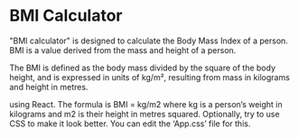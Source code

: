 # BMI Calculator

"BMI calculator" is designed to calculate the Body Mass Index of a person. BMI is a value derived from the mass and height of a person.
 
The BMI is defined as the body mass divided by the square of the body height, and is expressed in units of kg/m², resulting from mass in kilograms and height in metres.
 
 using React. The formula is BMI = kg/m2 where kg is a person’s weight in kilograms and m2 is their height in metres squared. Optionally, try to use CSS to make it look better. You can edit the ‘App.css’ file for this.

